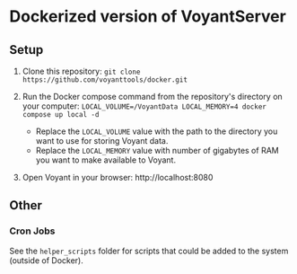 # Dockerized version of VoyantServer

## Setup

1) Clone this repository: `git clone https://github.com/voyanttools/docker.git`

2) Run the Docker compose command from the repository's directory on your computer: `LOCAL_VOLUME=/VoyantData LOCAL_MEMORY=4 docker compose up local -d`

   * Replace the `LOCAL_VOLUME` value with the path to the directory you want to use for storing Voyant data.
   * Replace the `LOCAL_MEMORY` value with number of gigabytes of RAM you want to make available to Voyant.

3) Open Voyant in your browser: http://localhost:8080

## Other

### Cron Jobs

See the `helper_scripts` folder for scripts that could be added to the system (outside of Docker).
